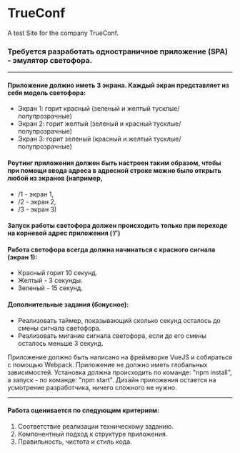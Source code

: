 # TrueConf
A test Site for the company TrueConf.

### Требуется разработать одностраничное приложение (SPA) - эмулятор светофора.
---

#### Приложение должно иметь 3 экрана. Каждый экран представляет из себя модель светофора:
* Экран 1: горит красный (зеленый и желтый тусклые/полупрозрачные)
* Экран 2: горит желтый (зеленый и красный тусклые/полупрозрачные)
* Экран 3: горит зеленый (красный и желтый тусклые/полупрозрачные)

#### Роутинг приложения должен быть настроен таким образом, чтобы при помощи ввода адреса в адресной строке можно было открыть любой из экранов (например,
*	/1 - экран 1,
*	/2 - экран 2,
*	/3 - экран 3)

#### Запуск работы светофора должен происходить только при переходе на корневой адрес приложения (‘/’) 

#### Работа светофора всегда должна начинаться с красного сигнала (экран 1):
*	Красный горит 10 секунд.
*	Желтый - 3 секунды.
*	Зеленый - 15 секунд.

#### Дополнительные задания (бонусное):
*	Реализовать таймер, показывающий сколько секунд осталось до смены сигнала светофора.
*	Реализовать мигание сигнала светофора, если до его смены осталось меньше 3 секунд.

Приложение должно быть написано на фреймворке VueJS и собираться с помощью Webpack.
Приложение не должно иметь глобальных зависимостей. 
Установка должна происходить по команде: "npm install", а запуск - по команде: "npm start". 
Дизайн приложения остается на усмотрение разработчика, ничего сложного не нужно.

---

#### Работа оценивается по следующим критериям:
1.	Соответствие реализации техническому заданию.
2.	Компонентный подход к структуре приложения.
3.	Правильность, чистота и стиль кода.
